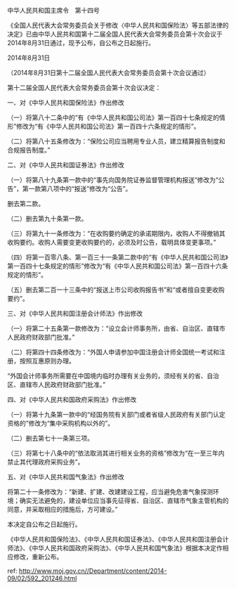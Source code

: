 中华人民共和国主席令　第十四号

《全国人民代表大会常务委员会关于修改〈中华人民共和国保险法〉等五部法律的决定》已由中华人民共和国第十二届全国人民代表大会常务委员会第十次会议于2014年8月31日通过，现予公布，自公布之日起施行。

2014年8月31日

（2014年8月31日第十二届全国人民代表大会常务委员会第十次会议通过）

第十二届全国人民代表大会常务委员会第十次会议决定：

一、对《中华人民共和国保险法》作出修改

（一）将第八十二条中的“有《中华人民共和国公司法》第一百四十七条规定的情形”修改为“有《中华人民共和国公司法》第一百四十六条规定的情形”。

（二）将第八十五条修改为：“保险公司应当聘用专业人员，建立精算报告制度和合规报告制度。”

二、对《中华人民共和国证券法》作出修改

（一）将第八十九条第一款中的“事先向国务院证券监督管理机构报送”修改为“公告”，第一款第八项中的“报送”修改为“公告”。

删去第二款。

（二）删去第九十条第一款。

（三）将第九十一条修改为：“在收购要约确定的承诺期限内，收购人不得撤销其收购要约。收购人需要变更收购要约的，必须及时公告，载明具体变更事项。”

（四）将第一百零八条、第一百三十一条第二款中的“有《中华人民共和国公司法》第一百四十七条规定的情形”修改为“有《中华人民共和国公司法》第一百四十六条规定的情形”。

（五）删去第二百一十三条中的“报送上市公司收购报告书”和“或者擅自变更收购要约”。

三、对《中华人民共和国注册会计师法》作出修改

（一）将第二十五条第一款修改为：“设立会计师事务所，由省、自治区、直辖市人民政府财政部门批准。”

（二）将第四十四条修改为：“外国人申请参加中国注册会计师全国统一考试和注册，按照互惠原则办理。

“外国会计师事务所需要在中国境内临时办理有关业务的，须经有关的省、自治区、直辖市人民政府财政部门批准。”

四、对《中华人民共和国政府采购法》作出修改

（一）将第十九条第一款中的“经国务院有关部门或者省级人民政府有关部门认定资格的”修改为“集中采购机构以外的”。

（二）删去第七十一条第三项。

（三）将第七十八条中的“依法取消其进行相关业务的资格”修改为“在一至三年内禁止其代理政府采购业务”。

五、对《中华人民共和国气象法》作出修改

将第二十一条修改为：“新建、扩建、改建建设工程，应当避免危害气象探测环境；确实无法避免的，建设单位应当事先征得省、自治区、直辖市气象主管机构的同意，并采取相应的措施后，方可建设。”

本决定自公布之日起施行。

《中华人民共和国保险法》、《中华人民共和国证券法》、《中华人民共和国注册会计师法》、《中华人民共和国政府采购法》、《中华人民共和国气象法》根据本决定作相应修改，重新公布。



 ref: <http://www.moj.gov.cn//Department/content/2014-09/02/592_201246.html>